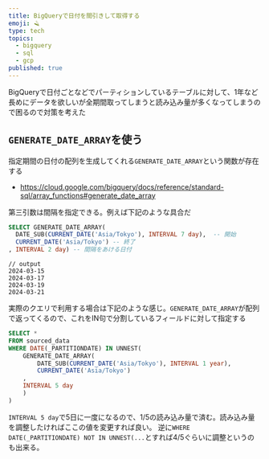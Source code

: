 ```yaml
---
title: BigQueryで日付を間引きして取得する
emoji: 🪒
type: tech
topics:
  - bigquery
  - sql
  - gcp
published: true
---
```


BigQueryで日付ごとなどでパーティションしているテーブルに対して、1年など長めにデータを欲しいが全期間取ってしまうと読み込み量が多くなってしまうので困るので対策を考えた

## `GENERATE_DATE_ARRAY`を使う

指定期間の日付の配列を生成してくれる`GENERATE_DATE_ARRAY`という関数が存在する
* https://cloud.google.com/bigquery/docs/reference/standard-sql/array_functions#generate_date_array

第三引数は間隔を指定できる。例えば下記のような具合だ

```sql
SELECT GENERATE_DATE_ARRAY(
  DATE_SUB(CURRENT_DATE('Asia/Tokyo'), INTERVAL 7 day),  -- 開始
  CURRENT_DATE('Asia/Tokyo') -- 終了
, INTERVAL 2 day) -- 間隔をあける日付
```

```
// output
2024-03-15
2024-03-17
2024-03-19
2024-03-21
```

実際のクエリで利用する場合は下記のような感じ。`GENERATE_DATE_ARRAY`が配列で返ってくるので、これをIN句で分割しているフィールドに対して指定する

```sql
SELECT *
FROM sourced_data
WHERE DATE(_PARTITIONDATE) IN UNNEST(
    GENERATE_DATE_ARRAY(
        DATE_SUB(CURRENT_DATE('Asia/Tokyo'), INTERVAL 1 year), 
        CURRENT_DATE('Asia/Tokyo')
    , 
    INTERVAL 5 day
    ) 
)
```

`INTERVAL 5 day`で5日に一度になるので、1/5の読み込み量で済む。読み込み量を調整したければここの値を変更すれば良い。
逆に`WHERE DATE(_PARTITIONDATE) NOT IN UNNEST(...`とすれば4/5ぐらいに調整というのも出来る。
